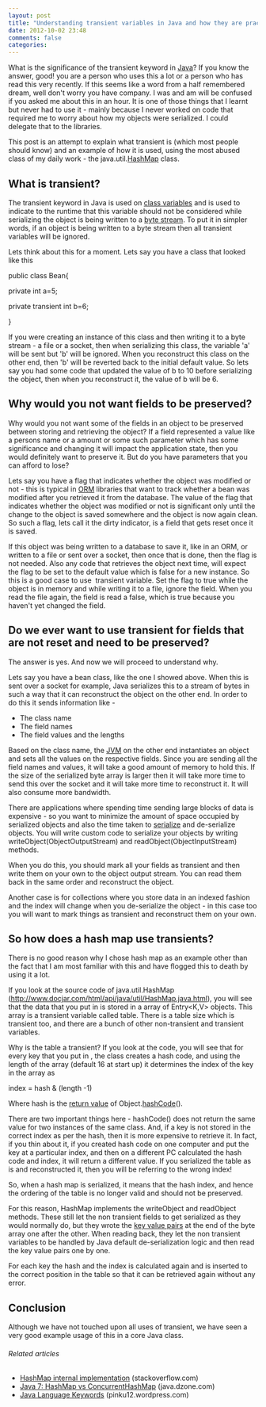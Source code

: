 ```yaml
---
layout: post
title: "Understanding transient variables in Java and how they are practically used in HashMap"
date: 2012-10-02 23:48
comments: false
categories:
---
```


What is the significance of the transient keyword in <a  title="Java (programming language)" href="http://www.oracle.com/technetwork/java/" rel="homepage" target="_blank">Java</a>? If you know the answer, good! you are a person who uses this a lot or a person who has read this very recently. If this seems like a word from a half remembered dream, well don't worry you have company. I was and am will be confused if you asked me about this in an hour. It is one of those things that I learnt but never had to use it - mainly because I never worked on code that required me to worry about how my objects were serialized. I could delegate that to the libraries.

This post is an attempt to explain what transient is (which most people should know) and an example of how it is used, using the most abused class of my daily work - the java.util.<a  title="Hash table" href="http://en.wikipedia.org/wiki/Hash_table" rel="wikipedia" target="_blank">HashMap</a> class.


<h2>What is transient?</h2>
The transient keyword in Java is used on <a  title="Class variable" href="http://en.wikipedia.org/wiki/Class_variable" rel="wikipedia" target="_blank">class variables</a> and is used to indicate to the runtime that this variable should not be considered while serializing the object is being written to a <a  title="Byte stream" href="http://en.wikipedia.org/wiki/Byte_stream" rel="wikipedia" target="_blank">byte stream</a>. To put it in simpler words, if an object is being written to a byte stream then all transient variables will be ignored.

Lets think about this for a moment. Lets say you have a class that looked like this

public class Bean{

private int a=5;

private transient int b=6;

}

If you were creating an instance of this class and then writing it to a byte stream - a file or a socket, then when serializing this class, the variable 'a' will be sent but 'b' will be ignored. When you reconstruct this class on the other end, then 'b' will be reverted back to the initial default value. So lets say you had some code that updated the value of b to 10 before serializing the object, then when you reconstruct it, the value of b will be 6.
<h2>Why would you not want fields to be preserved?</h2>
Why would you not want some of the fields in an object to be preserved between storing and retrieving the object? If a field represented a value like a persons name or a amount or some such parameter which has some significance and changing it will impact the application state, then you would definitely want to preserve it. But do you have parameters that you can afford to lose?

Lets say you have a flag that indicates whether the object was modified or not - this is typical in <a  title="Object-relational mapping" href="http://en.wikipedia.org/wiki/Object-relational_mapping" rel="wikipedia" target="_blank">ORM</a> libraries that want to track whether a bean was modified after you retrieved it from the database. The value of the flag that indicates whether the object was modified or not is significant only until the change to the object is saved somewhere and the object is now again clean. So such a flag, lets call it the dirty indicator, is a field that gets reset once it is saved.

If this object was being written to a database to save it, like in an ORM, or written to a file or sent over a socket, then once that is done, then the flag is not needed. Also any code that retrieves the object next time, will expect the flag to be set to the default value which is false for a new instance. So this is a good case to use  transient variable. Set the flag to true while the object is in memory and while writing it to a file, ignore the field. When you read the file again, the field is read a false, which is true because you haven't yet changed the field.
<h2>Do we ever want to use transient for fields that are not reset and need to be preserved?</h2>
The answer is yes. And now we will proceed to understand why.

Lets say you have a bean class, like the one I showed above. When this is sent over a socket for example, Java serializes this to a stream of bytes in such a way that it can reconstruct the object on the other end. In order to do this it sends information like -
<ul>
	<li>The class name</li>
	<li>The field names</li>
	<li>The field values and the lengths</li>
</ul>
Based on the class name, the <a  title="Java Virtual Machine" href="http://en.wikipedia.org/wiki/Java_Virtual_Machine" rel="wikipedia" target="_blank">JVM</a> on the other end instantiates an object and sets all the values on the respective fields. Since you are sending all the field names and values, it will take a good amount of memory to hold this. If the size of the serialized byte array is larger then it will take more time to send this over the socket and it will take more time to reconstruct it. It will also consume more bandwidth.

There are applications where spending time sending large blocks of data is expensive - so you want to minimize the amount of space occupied by serialized objects and also the time taken to <a  title="Serialization" href="http://en.wikipedia.org/wiki/Serialization" rel="wikipedia" target="_blank">serialize</a> and de-serialize objects. You will write custom code to serialize your objects by writing writeObject(ObjectOutputStream) and readObject(ObjectInputStream) methods.

When you do this, you should mark all your fields as transient and then write them on your own to the object output stream. You can read them back in the same order and reconstruct the object.

Another case is for collections where you store data in an indexed fashion and the index will change when you de-serialize the object - in this case too you will want to mark things as transient and reconstruct them on your own.
<h2>So how does a hash map use transients?</h2>
There is no good reason why I chose hash map as an example other than the fact that I am most familiar with this and have flogged this to death by using it a lot.

If you look at the source code of java.util.HashMap (<a href="http://www.docjar.com/html/api/java/util/HashMap.java.html">http://www.docjar.com/html/api/java/util/HashMap.java.html</a>), you will see that the data that you put in is stored in a array of Entry&lt;K,V&gt; objects. This array is a transient variable called table. There is a table size which is transient too, and there are a bunch of other non-transient and transient variables.

Why is the table a transient? If you look at the code, you will see that for every key that you put in , the class creates a hash code, and using the length of the array (default 16 at start up) it determines the index of the key in the array as

index = hash &amp; (length -1)

Where hash is the <a  title="Return statement" href="http://en.wikipedia.org/wiki/Return_statement" rel="wikipedia" target="_blank">return value</a> of Object.<a  title="Hash function" href="http://en.wikipedia.org/wiki/Hash_function" rel="wikipedia" target="_blank">hashCode</a>().

There are two important things here - hashCode() does not return the same value for two instances of the same class. And, if a key is not stored in the correct index as per the hash, then it is more expensive to retrieve it. In fact, if you thin about it, if you created hash code on one computer and put the key at a particular index, and then on a different PC calculated the hash code and index, it will return a different value. If you serialized the table as is and reconstructed it, then you will be referring to the wrong index!

So, when a hash map is serialized, it means that the hash index, and hence the ordering of the table is no longer valid and should not be preserved.

For this reason, HashMap implements the writeObject and readObject methods. These still let the non transient fields to get serialized as they would normally do, but they wrote the <a  title="Associative array" href="http://en.wikipedia.org/wiki/Associative_array" rel="wikipedia" target="_blank">key value pairs</a> at the end of the byte array one after the other. When reading back, they let the non transient variables to be handled by Java default de-serialization logic and then read the key value pairs one by one.

For each key the hash and the index is calculated again and is inserted to the correct position in the table so that it can be retrieved again without any error.
<h2>Conclusion</h2>
Although we have not touched upon all uses of transient, we have seen a very good example usage of this in a core Java class.
<h6 class="zemanta-related-title" style="font-size:1em;">Related articles</h6>
<ul class="zemanta-article-ul">
	<li class="zemanta-article-ul-li"><a href="http://stackoverflow.com/questions/12556539/hashmap-internal-implementation" target="_blank">HashMap internal implementation</a> (stackoverflow.com)</li>
	<li class="zemanta-article-ul-li"><a href="http://java.dzone.com/articles/java-7-hashmap-vs" target="_blank">Java 7: HashMap vs ConcurrentHashMap</a> (java.dzone.com)</li>
	<li class="zemanta-article-ul-li"><a href="http://pinku12.wordpress.com/2012/09/14/java-language-keywords/" target="_blank">Java Language Keywords</a> (pinku12.wordpress.com)</li>
</ul>